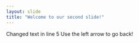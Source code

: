 ```yaml
---
layout: slide
title: "Welcome to our second slide!"
---
```

Changed text in line 5
Use the left arrow to go back!
